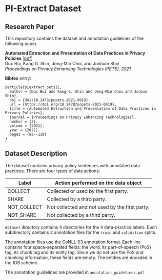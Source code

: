 PI-Extract Dataset
=================

## Research Paper
This repository contains the dataset and annotation guidelines of the following paper.

**Automated Extraction and Presentation of Data Practices in Privacy Policies** [[pdf]](https://rtcl.eecs.umich.edu/rtclweb/assets/publications/2021/pets21-duc.pdf)  
Duc Bui, Kang G. Shin, Jong-Min Choi, and Junbum Shin  
*Proceedings on Privacy Enhancing Technologies (PETS), 2021*

**Bibtex** entry:

```
@article{piextract_pets21,
  author = {Duc Bui and Kang G. Shin and Jong-Min Choi and Junbum Shin},
  doi = {doi:10.2478/popets-2021-0019},
  url = {https://doi.org/10.2478/popets-2021-0019},
  title = {Automated Extraction and Presentation of Data Practices in Privacy Policies},
  journal = {Proceedings on Privacy Enhancing Technologies},
  number = {2},
  volume = {2021},
  year = {2021},
  pages = {88--110}
}
```


## Dataset Description

The dataset contains privacy policy sentences with annotated data practices.
There are four types of data actions:

| Label       | Action performed on the data object            |
|-------------|------------------------------------------------|
| COLLECT     | Collected or used by the first party.          |
| SHARE       | Collected by a third party.                    |
| NOT_COLLECT | Not collected and not used by the first party. |
| NOT_SHARE   | Not collected by a third party.                |


`dataset` directory contains 4 directories for the 4 data-practice labels.
Each subdirectory contains 2 annotation files for the `train` and `validation` splits.

The annotation files use the CoNLL-03 annotation format.
Each line contains four space-separated fields: the word, its part-of-speech (PoS) tag, its chunk tag 
and its entity tag.
Since we do not use the PoS and chunking information, these fields are empty.
The entities are encoded in the IOB scheme.


The annotation guidelines are provided in `annotation_guidelines.pdf`
